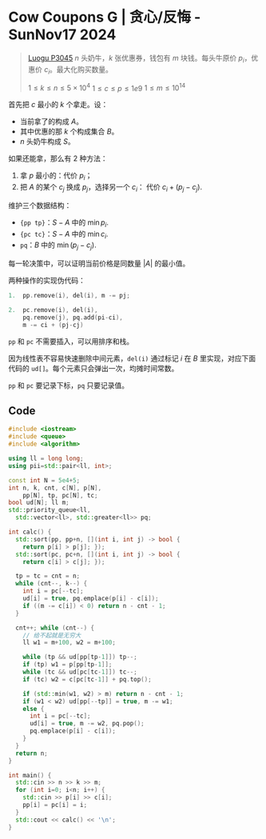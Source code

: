 # Cow Coupons G | 贪心/反悔 - SunNov17 2024
> [Luogu P3045](https://www.luogu.com.cn/problem/P3045) $n$ 头奶牛，$k$ 张优惠券，钱包有 $m$ 块钱。每头牛原价 $p_i$，优惠价 $c_i$。最大化购买数量。
> 
> $1\le k\le n\le5\times10^4$ $1\le c\le p\le1e9$ $1\le m\le10^{14}$

首先把 $c$ 最小的 $k$ 个拿走。设：
-   当前拿了的构成 $A$。
-   其中优惠的那 $k$ 个构成集合 $B$。
-   $n$ 头奶牛构成 $S$。

如果还能拿，那么有 2 种方法：
1.  拿 $p$ 最小的：代价 $p_i$；
1.  把 $A$ 的某个 $c_j$ 换成 $p_j$，选择另一个 $c_i$：
    代价 $c_i+(p_j-c_j)$.

维护三个数据结构：
-   `{pp tp}`：$S-A$ 中的 $\min p_i$.
-   `{pc tc}`：$S-A$ 中的 $\min c_i$.
-   `pq`：$B$ 中的 $\min(p_j-c_j)$.

每一轮决策中，可以证明当前价格是同数量 $|A|$ 的最小值。

两种操作的实现伪代码：
```cpp
1.  pp.remove(i), del(i), m -= pj;

2.  pc.remove(i), del(i),
    pq.remove(j), pq.add(pi-ci),
    m -= ci + (pj-cj)
```
`pp` 和 `pc` 不需要插入，可以用排序和栈。

因为线性表不容易快速删除中间元素，`del(i)` 通过标记 $i$ 在 $B$ 里实现，对应下面代码的 `ud[]`。每个元素只会弹出一次，均摊时间常数。

`pp` 和 `pc` 要记录下标，`pq` 只要记录值。

## Code
```cpp
#include <iostream>
#include <queue>
#include <algorithm>

using ll = long long;
using pii=std::pair<ll, int>;

const int N = 5e4+5;
int n, k, cnt, c[N], p[N],
    pp[N], tp, pc[N], tc;
bool ud[N]; ll m;
std::priority_queue<ll,
  std::vector<ll>, std::greater<ll>> pq;

int calc() {
  std::sort(pp, pp+n, [](int i, int j) -> bool {
    return p[i] > p[j]; });
  std::sort(pc, pc+n, [](int i, int j) -> bool {
    return c[i] > c[j]; });

  tp = tc = cnt = n;
  while (cnt--, k--) {
    int i = pc[--tc];
    ud[i] = true, pq.emplace(p[i] - c[i]);
    if ((m -= c[i]) < 0) return n - cnt - 1;
  }

  cnt++; while (cnt--) {
    // 给不起就是无穷大
    ll w1 = m+100, w2 = m+100;

    while (tp && ud[pp[tp-1]]) tp--;
    if (tp) w1 = p[pp[tp-1]];
    while (tc && ud[pc[tc-1]]) tc--;
    if (tc) w2 = c[pc[tc-1]] + pq.top();

    if (std::min(w1, w2) > m) return n - cnt - 1;
    if (w1 < w2) ud[pp[--tp]] = true, m -= w1;
    else {
      int i = pc[--tc];
      ud[i] = true, m -= w2, pq.pop();
      pq.emplace(p[i] - c[i]);
    }
  }
  return n;
}

int main() {
  std::cin >> n >> k >> m;
  for (int i=0; i<n; i++) {
    std::cin >> p[i] >> c[i];
    pp[i] = pc[i] = i;
  }
  std::cout << calc() << '\n';
}
```
